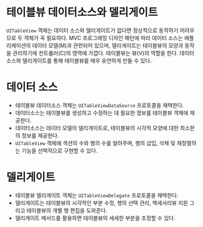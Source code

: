# 테이블뷰 데이터소스와 델리게이트

`UITableView` 객체는 데이터 소스와 델리게이트가 없다면 정상적으로 동작하기 어려우므로 두 객체가 꼭 필요하다. MVC 프로그래밍 디자인 패턴에 따라 데이터 소스는 애플리케이션의 데이터 모델(M)과 관련되어 있으며, 델리게이트는 테이블뷰의 모양과 동작을 관리하기에 컨트롤러(C)의 영역에 가깝다. 테이블뷰는 뷰(V)의 역할을 한다. 데이터 소스와 델리게이트를 통해 테이블뷰를 매우 유연하게 만들 수 있다.

# 데이터 소스

- 테이블뷰 데이터소스 객체는 `UITableViewDataSource` 프로토콜을 채택한다.
- 데이터소스는 테이블뷰를 생성하고 수정하는 데 필요한 정보를 테이블뷰 객체에 제공한다.
- 데이터소스는 데이터 모델의 델리게이트로, 테이블뷰의 시각적 모양에 대한 최소한의 정보를 제공한다.
- `UITableView` 객체에 섹션의 수와 행의 수를 알려주며, 행의 삽입, 삭제 및 재정렬하는 기능을 선택적으로 구현할 수 있다.

# 델리게이트

- 테이블뷰 델리게이트 객체는 `UITableViewDelegate` 프로토콜을 채택한다.
- 델리게이트는 테이블뷰의 시각적인 부분 수정, 행의 선택 관리, 액세서리뷰 지원 그리고 테이블뷰의 개별 행 편집을 도와준다.
- 델리게이트 메서드를 활용하면 테이블뷰의 세세한 부분을 조정할 수 있다.
